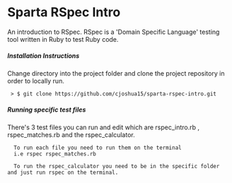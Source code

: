# Sparta RSpec Intro

An introduction to RSpec. RSpec is a 'Domain Specific Language' testing tool written in Ruby to test Ruby code. 

##### Installation Instructions

Change directory into the project folder and clone the project repository in order to locally run.

     
     > $ git clone https://github.com/cjoshua15/sparta-rspec-intro.git
     
##### Running specific test files

There's 3 test files you can run and edit which are rspec_intro.rb , rspec_matches.rb and the rspec_calculator. 

     
      To run each file you need to run them on the terminal
      i.e rspec rspec_matches.rb 
      
      To run the rspec_calculator you need to be in the specific folder and just run rspec on the terminal.    
     